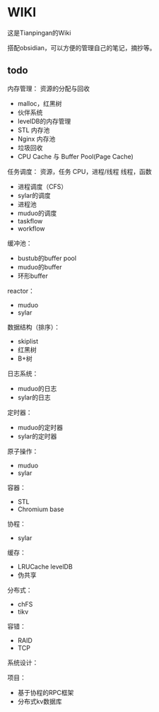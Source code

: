 # WIKI
这是Tianpingan的Wiki

搭配obsidian，可以方便的管理自己的笔记，摘抄等。


## todo

内存管理：
资源的分配与回收
- malloc，红黑树
- 伙伴系统
- levelDB的内存管理
- STL 内存池
- Nginx 内存池
- 垃圾回收
- CPU Cache 与 Buffer Pool(Page Cache)

任务调度：
资源，任务
CPU，进程/线程
线程，函数
- 进程调度（CFS）
- sylar的调度
- 进程池
- muduo的调度
- taskflow
- workflow


缓冲池：
- bustub的buffer pool
- muduo的buffer
- 环形buffer


reactor：
- muduo
- sylar


数据结构（排序）：
- skiplist
- 红黑树
- B+树


日志系统：
- muduo的日志
- sylar的日志


定时器：
- muduo的定时器
- sylar的定时器


原子操作：
- muduo
- sylar


容器：
- STL
- Chromium base


协程：
- sylar


缓存：
- LRUCache levelDB
- 伪共享

分布式：
- chFS
- tikv

容错：
- RAID
- TCP



系统设计：



项目：
- 基于协程的RPC框架
- 分布式kv数据库




